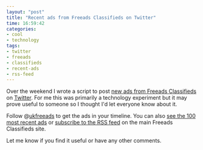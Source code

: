 ```yaml
---
layout: "post"
title: "Recent ads from Freeads Classifieds on Twitter"
time: 16:59:42
categories: 
- cool
- technology
tags: 
- twitter
- freeads
- classifieds
- recent-ads
- rss-feed
---
```

Over the weekend I wrote a script to post <a title="Freeads Classifieds in the UK" href="http://uk.freeads.net/">new ads from Freeads Classifieds</a> on <a title="Everyone's a Twitter" href="http://twitter.com/">Twitter</a>. For me this was primarily a technology experiment but it may prove useful to someone so I thought I'd let everyone know about it.

Follow @<a title="Classifed ads from Freeads Classifieds on Twitter" href="http://twitter.com/ukfreeads">ukfreeads</a> to get the ads in your timeline. You can also <a title="Last 100 ads posted on Freeads Classifieds" href="http://uk.freeads.net/recent">see the 100 most recent ads</a> or <a title="RSS feed of the last 100 ads posted on Freeads Classifieds" href="http://uk.freeads.net/recent/rss">subscribe to the RSS feed</a> on the main Freeads Classifieds site.

Let me know if you find it useful or have any other comments.